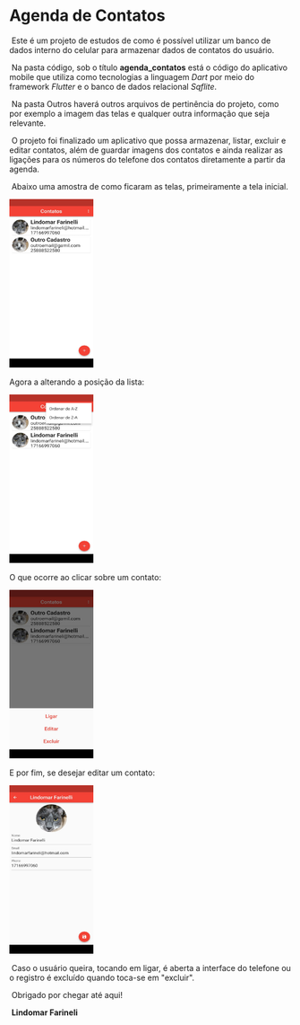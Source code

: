 # Agenda de Contatos

​	Este é um projeto de estudos de como é possível utilizar um banco de dados interno do celular para armazenar dados de contatos do usuário.

​	Na pasta código, sob o título **agenda_contatos** está o código do aplicativo mobile que utiliza como tecnologias a linguagem _Dart_ por meio do framework _Flutter_ e o banco de dados relacional _Sqflite_.

​	Na pasta Outros haverá outros arquivos de pertinência do projeto, como por exemplo a imagem das telas e qualquer outra informação que seja relevante.

​	O projeto foi finalizado um aplicativo que possa armazenar, listar, excluir e editar contatos, além de guardar imagens dos contatos e ainda realizar as ligações para os números do telefone dos contatos diretamente a partir da agenda.

​	Abaixo uma amostra de como ficaram as telas, primeiramente a tela inicial.



<img src = "outros/img/telaInicial.jpeg" alt="**Image**" height="300" width="150" >





Agora a alterando a posição da lista:

<img src = "outros/img/alterandoPos.jpeg" alt="**Image**" height="300" width="150">



O que ocorre ao clicar sobre um contato:

<img src = "outros/img/clic.jpeg" alt="**Image**" height="300" width="150">

E por fim, se desejar editar um contato:

<img src = "outros/img/edit.jpeg" alt="**Image**" height="300" width="150">

​	Caso o usuário queira, tocando em ligar, é aberta a interface do telefone ou o registro é excluído quando toca-se em "excluir".

​	Obrigado por chegar até aqui!

​																	 **Lindomar Farineli**

 

```css

```



